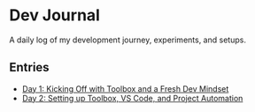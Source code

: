 # Dev Journal

A daily log of my development journey, experiments, and setups.

## Entries

- [Day 1: Kicking Off with Toolbox and a Fresh Dev Mindset](day-1-initial-setup.md)
- [Day 2: Setting up Toolbox, VS Code, and Project Automation](day-2-toolbox-vscode-setup.md)
